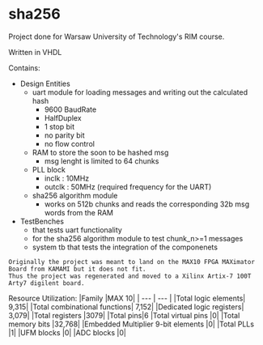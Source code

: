 # sha256
Project done for Warsaw University of Technology's RIM course.

Written in VHDL

Contains:
- Design Entities
  - uart module for loading messages and writing out the calculated hash
    - 9600 BaudRate
    - HalfDuplex
    - 1 stop bit
    - no parity bit
    - no flow control
  - RAM to store the soon to be hashed msg
    - msg lenght is limited to 64 chunks  
  - PLL block 
    - inclk  : 10MHz 
    - outclk : 50MHz (required frequency for the UART)
  - sha256 algorithm module
    - works on 512b chunks and reads the corresponding 32b msg words from the RAM
- TestBenches
  - that tests uart functionality
  - for the sha256 algorithm module to test chunk_n>=1 messages  
  - system tb that tests the integration of the componenets
  
```
Originally the project was meant to land on the MAX10 FPGA MAXimator Board from KAMAMI but it does not fit.
Thus the project was regenerated and moved to a Xilinx Artix-7 100T Arty7 digilent board.
```


Resource Utilization:
|Family		|MAX 10|
| --- | --- |
|Total logic elements|	9,315|
|Total combinational functions|	7,152|
|Dedicated logic registers|	3,079|
|Total registers	|3079|
|Total pins|6
|Total virtual pins	|0|
|Total memory bits	|32,768|
|Embedded Multiplier 9-bit elements	|0|
|Total PLLs	|1|
|UFM blocks	|0|
|ADC blocks	|0|
